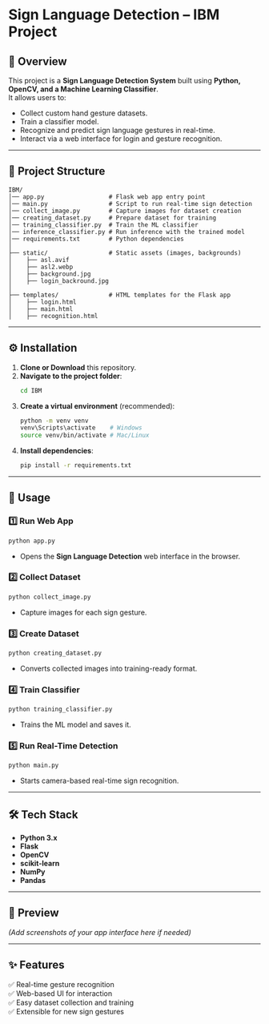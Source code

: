 # Sign Language Detection – IBM Project

## 📌 Overview
This project is a **Sign Language Detection System** built using **Python, OpenCV, and a Machine Learning Classifier**.  
It allows users to:
- Collect custom hand gesture datasets.
- Train a classifier model.
- Recognize and predict sign language gestures in real-time.
- Interact via a web interface for login and gesture recognition.

---

## 📂 Project Structure
```
IBM/
│── app.py                  # Flask web app entry point
│── main.py                 # Script to run real-time sign detection
│── collect_image.py        # Capture images for dataset creation
│── creating_dataset.py     # Prepare dataset for training
│── training_classifier.py  # Train the ML classifier
│── inference_classifier.py # Run inference with the trained model
│── requirements.txt        # Python dependencies
│
├── static/                 # Static assets (images, backgrounds)
│    ├── asl.avif
│    ├── asl2.webp
│    ├── background.jpg
│    ├── login_backround.jpg
│
├── templates/              # HTML templates for the Flask app
│    ├── login.html
│    ├── main.html
│    ├── recognition.html
```

---

## ⚙️ Installation
1. **Clone or Download** this repository.
2. **Navigate to the project folder**:
   ```bash
   cd IBM
   ```
3. **Create a virtual environment** (recommended):
   ```bash
   python -m venv venv
   venv\Scripts\activate    # Windows
   source venv/bin/activate # Mac/Linux
   ```
4. **Install dependencies**:
   ```bash
   pip install -r requirements.txt
   ```

---

## 🚀 Usage

### 1️⃣ **Run Web App**
```bash
python app.py
```
- Opens the **Sign Language Detection** web interface in the browser.

### 2️⃣ **Collect Dataset**
```bash
python collect_image.py
```
- Capture images for each sign gesture.

### 3️⃣ **Create Dataset**
```bash
python creating_dataset.py
```
- Converts collected images into training-ready format.

### 4️⃣ **Train Classifier**
```bash
python training_classifier.py
```
- Trains the ML model and saves it.

### 5️⃣ **Run Real-Time Detection**
```bash
python main.py
```
- Starts camera-based real-time sign recognition.

---

## 🛠 Tech Stack
- **Python 3.x**
- **Flask**
- **OpenCV**
- **scikit-learn**
- **NumPy**
- **Pandas**

---

## 📸 Preview
*(Add screenshots of your app interface here if needed)*

---

## ✨ Features
✅ Real-time gesture recognition  
✅ Web-based UI for interaction  
✅ Easy dataset collection and training  
✅ Extensible for new sign gestures  
